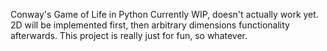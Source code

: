 Conway's Game of Life in Python
Currently WIP, doesn't actually work yet.
2D will be implemented first, then arbitrary dimensions functionality afterwards.
This project is really just for fun, so whatever.
